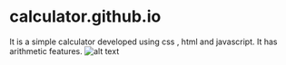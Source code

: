 # calculator.github.io
It is a simple calculator developed using css , html and javascript.
It has arithmetic features.
![alt text](https://github.com/[username]/[reponame]/blob/[branch]/image.jpg?raw=true)
